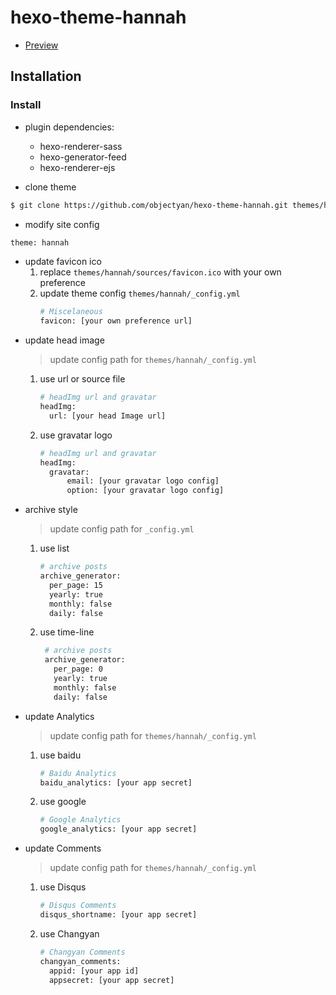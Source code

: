 # hexo-theme-hannah
- [Preview](http://objectyan.me)

## Installation

### Install

- plugin dependencies:
    - hexo-renderer-sass
    - hexo-generator-feed
    - hexo-renderer-ejs

- clone theme
``` bash
$ git clone https://github.com/objectyan/hexo-theme-hannah.git themes/hannah
```

- modify site config
``` bash
theme: hannah
```

- update favicon ico
    1. replace `themes/hannah/sources/favicon.ico` with your own preference
    2. update theme config `themes/hannah/_config.yml`
        ``` bash
        # Miscelaneous
        favicon: [your own preference url]
        ```
- update head image
    > update config path for `themes/hannah/_config.yml`
    1. use url or source file
        ``` bash
        # headImg url and gravatar
        headImg:
          url: [your head Image url]
        ```
    2. use gravatar logo
        ``` bash
        # headImg url and gravatar
        headImg:
          gravatar:
              email: [your gravatar logo config]
              option: [your gravatar logo config]
        ```
- archive style
    > update config path for `_config.yml`
    1. use list
        ```bash
        # archive posts
        archive_generator:
          per_page: 15
          yearly: true
          monthly: false
          daily: false
        ```
    2. use time-line
       ```bash
        # archive posts
        archive_generator:
          per_page: 0
          yearly: true
          monthly: false
          daily: false
       ```
- update Analytics
    > update config path for `themes/hannah/_config.yml`
    1. use baidu
        ``` bash
        # Baidu Analytics
        baidu_analytics: [your app secret]
        ```
    2. use google
        ``` bash
        # Google Analytics
        google_analytics: [your app secret]
        ```
- update Comments
    > update config path for `themes/hannah/_config.yml`
    1. use Disqus
        ``` bash
        # Disqus Comments
        disqus_shortname: [your app secret]
        ```
    2. use Changyan
        ``` bash
        # Changyan Comments
        changyan_comments:
          appid: [your app id]
          appsecret: [your app secret]
        ```